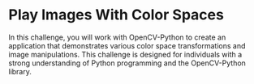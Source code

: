 # Play Images With Color Spaces

In this challenge, you will work with OpenCV-Python to create an application that demonstrates various color space transformations and image manipulations. This challenge is designed for individuals with a strong understanding of Python programming and the OpenCV-Python library.
